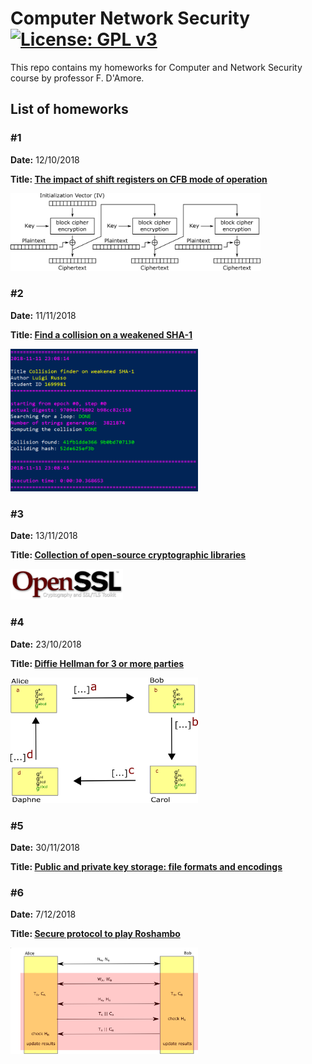 # Computer Network Security [![License: GPL v3](https://img.shields.io/badge/License-GPL%20v3-blue.svg)](https://www.gnu.org/licenses/gpl-3.0)
This repo contains my homeworks for Computer and Network Security course by professor F. D'Amore.

## List of homeworks
### #1
**Date:** 12/10/2018

**Title: [The impact of shift registers on CFB mode of operation](Homework-1)**

<img src="Homework-1/CFB_encryption-hw1-1699981.png"  width="400">

### #2
**Date:** 11/11/2018

**Title: [Find a collision on a weakened SHA-1](Homework-2)**

<img src="Homework-2/report/example-hw2-1699981.png"  width="300">

### #3
**Date:** 13/11/2018

**Title: [Collection of open-source cryptographic libraries](Homework-3)**

<img src="Homework-3/OpenSSL-logo-hw3-1699981.png"  width="180">

### #4
**Date:** 23/10/2018

**Title: [Diffie Hellman for 3 or more parties](Homework-4)**

<img src="Homework-4/4dh-hw4-1699981.png"  width="300">

### #5
**Date:** 30/11/2018

**Title: [Public and private key storage: file formats and encodings](Homework-5)**

### #6
**Date:** 7/12/2018

**Title: [Secure protocol to play Roshambo](Homework-6)**

<img src="Homework-6/protocol-hw6-1699981.png"  width="300">



